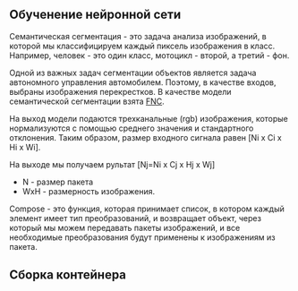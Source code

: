 ## Обученение нейронной сети 
Cемантическая сегментация - это задача анализа изображений, в которой мы классифицируем каждый пиксель изображения в класс. Например, человек - это один класс, мотоцикл - второй, а третий - фон. 

Одной из важных задач сегментации объектов является задача автономного управления автомобилем. Поэтому, в качестве входов, выбраны изображения перекрестков. В качестве модели семантической сегментации взята [FNC](https://machinelearningmastery.ru/efficient-method-for-running-fully-convolutional-networks-fcns-3174dc6a692b/).

На выход модели подаются трехканальные (rgb) изображения, которые нормализуются с помощью среднего значения и стандартного отклонения. Таким образом, размер входного сигнала равен [Ni x Ci x Hi x Wi]. 

На выходе мы получаем рультат [Nj=Ni x Cj x Hj x Wj]
- N - размер пакета
- WхH - размерность изображения.

Compose - это функция, которая принимает список, в котором каждый элемент имеет тип преобразований, и возвращает объект, через который мы можем передавать пакеты изображений, и все необходимые преобразования будут применены к изображениям из пакета.

## Сборка контейнера
